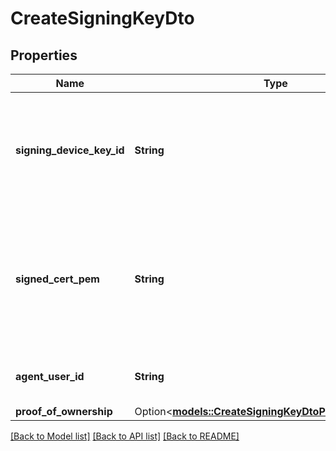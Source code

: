 # CreateSigningKeyDto

## Properties

Name | Type | Description | Notes
------------ | ------------- | ------------- | -------------
**signing_device_key_id** | **String** | The ID, name or label of the key specified on the customer's signing device. | 
**signed_cert_pem** | **String** | The signed certificate that includes the public key PEM of the signing key, signed by a validation key. | 
**agent_user_id** | **String** | Id of user to which this key belongs | 
**proof_of_ownership** | Option<[**models::CreateSigningKeyDtoProofOfOwnership**](CreateSigningKeyDto_proofOfOwnership.md)> |  | [optional]

[[Back to Model list]](../README.md#documentation-for-models) [[Back to API list]](../README.md#documentation-for-api-endpoints) [[Back to README]](../README.md)


